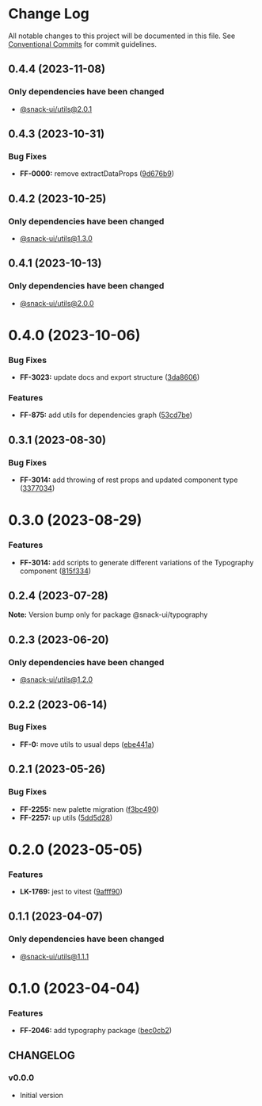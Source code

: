 # Change Log

All notable changes to this project will be documented in this file.
See [Conventional Commits](https://conventionalcommits.org) for commit guidelines.

## 0.4.4 (2023-11-08)

### Only dependencies have been changed
* [@snack-ui/utils@2.0.1](https://github.com/cloud-ru-tech/snack-uikit/blob/master/packages/utils/CHANGELOG.md)





## 0.4.3 (2023-10-31)


### Bug Fixes

* **FF-0000:** remove extractDataProps ([9d676b9](https://github.com/cloud-ru-tech/snack-uikit/commit/9d676b9df214167bfd1b7ce9f1590891ca62f9a3))





## 0.4.2 (2023-10-25)

### Only dependencies have been changed
* [@snack-ui/utils@1.3.0](https://github.com/cloud-ru-tech/snack-uikit/blob/master/packages/utils/CHANGELOG.md)





## 0.4.1 (2023-10-13)

### Only dependencies have been changed
* [@snack-ui/utils@2.0.0](https://github.com/cloud-ru-tech/snack-uikit/blob/master/packages/utils/CHANGELOG.md)





# 0.4.0 (2023-10-06)


### Bug Fixes

* **FF-3023:** update docs and export structure ([3da8606](https://github.com/cloud-ru-tech/snack-uikit/commit/3da860623da0bc12030d17406d6b107300f5ae9c))


### Features

* **FF-875:** add utils for dependencies graph ([53cd7be](https://github.com/cloud-ru-tech/snack-uikit/commit/53cd7be638f01e573cb52b2417a39f4df4f6089b))





## 0.3.1 (2023-08-30)


### Bug Fixes

* **FF-3014:** add throwing of rest props and updated component type ([3377034](https://github.com/cloud-ru-tech/snack-uikit/commit/3377034cfb454335746b22cf7a6bf7227a0be3e8))





# 0.3.0 (2023-08-29)


### Features

* **FF-3014:** add scripts to generate different variations of the Typography component ([815f334](https://github.com/cloud-ru-tech/snack-uikit/commit/815f33427938e67e62d4b888414b5f711512a96c))





## 0.2.4 (2023-07-28)

**Note:** Version bump only for package @snack-ui/typography





## 0.2.3 (2023-06-20)

### Only dependencies have been changed
* [@snack-ui/utils@1.2.0](https://github.com/cloud-ru-tech/snack-uikit/blob/master/packages/utils/CHANGELOG.md)





## 0.2.2 (2023-06-14)


### Bug Fixes

* **FF-0:** move utils to usual deps ([ebe441a](https://github.com/cloud-ru-tech/snack-uikit/commit/ebe441ac398065cbe8523cbedd3df53176b9aea5))





## 0.2.1 (2023-05-26)


### Bug Fixes

* **FF-2255:** new palette migration ([f3bc490](https://github.com/cloud-ru-tech/snack-uikit/commit/f3bc490bb4ddde4353009b55da2d04f87a7d9de9))
* **FF-2257:** up utils ([5dd5d28](https://github.com/cloud-ru-tech/snack-uikit/commit/5dd5d28cdbe14973dcc36759e7db003249930a4b))





# 0.2.0 (2023-05-05)


### Features

* **LK-1769:** jest to vitest ([9afff90](https://github.com/cloud-ru-tech/snack-uikit/commit/9afff90db1e60c2255361b396c096c14f923d676))





## 0.1.1 (2023-04-07)

### Only dependencies have been changed
* [@snack-ui/utils@1.1.1](https://github.com/cloud-ru-tech/snack-uikit/blob/master/packages/utils/CHANGELOG.md)





# 0.1.0 (2023-04-04)


### Features

* **FF-2046:** add typography package ([bec0cb2](https://github.com/cloud-ru-tech/snack-uikit/commit/bec0cb2d022d80e0470d080712fdf3e195819266))





## CHANGELOG

### v0.0.0

- Initial version
